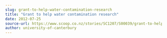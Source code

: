 ```yaml
---
slug: grant-to-help-water-contamination-research
title: "Grant to help water contamination research"
date: 2012-07-25
source-url: https://www.scoop.co.nz/stories/SC1207/S00039/grant-to-help-water-contamination-research.htm
author: university-of-canterbury
---
```

